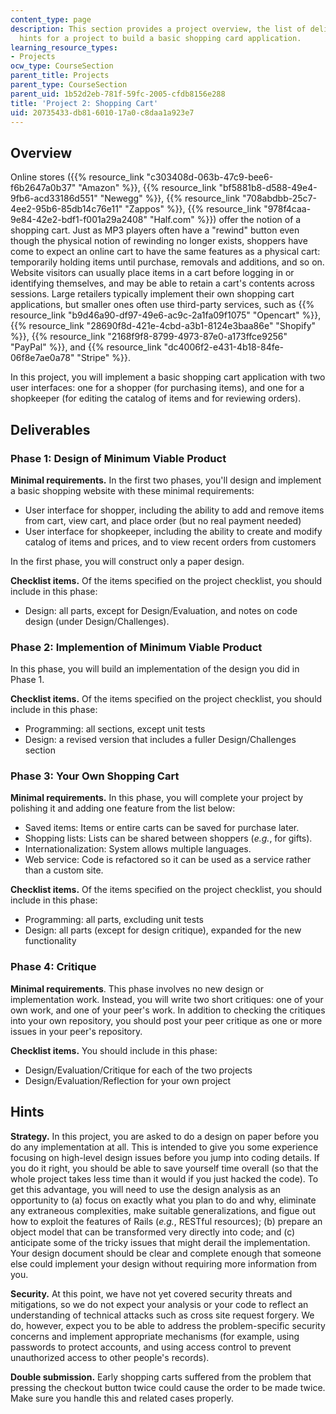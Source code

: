 ```yaml
---
content_type: page
description: This section provides a project overview, the list of deliverables, and
  hints for a project to build a basic shopping card application.
learning_resource_types:
- Projects
ocw_type: CourseSection
parent_title: Projects
parent_type: CourseSection
parent_uid: 1b52d2eb-781f-59fc-2005-cfdb8156e288
title: 'Project 2: Shopping Cart'
uid: 20735433-db81-6010-17a0-c8daa1a923e7
---
```


Overview
--------

Online stores ({{% resource_link "c303408d-063b-47c9-bee6-f6b2647a0b37" "Amazon" %}}, {{% resource_link "bf5881b8-d588-49e4-9fb6-acd33186d551" "Newegg" %}}, {{% resource_link "708abdbb-25c7-4ee2-95b6-85db14c76e11" "Zappos" %}}, {{% resource_link "978f4caa-9e84-42e2-bdf1-f001a29a2408" "Half.com" %}}) offer the notion of a shopping cart. Just as MP3 players often have a "rewind" button even though the physical notion of rewinding no longer exists, shoppers have come to expect an online cart to have the same features as a physical cart: temporarily holding items until purchase, removals and additions, and so on. Website visitors can usually place items in a cart before logging in or identifying themselves, and may be able to retain a cart's contents across sessions. Large retailers typically implement their own shopping cart applications, but smaller ones often use third-party services, such as {{% resource_link "b9d46a90-df97-49e6-ac9c-2a1fa09f1075" "Opencart" %}}, {{% resource_link "28690f8d-421e-4cbd-a3b1-8124e3baa86e" "Shopify" %}}, {{% resource_link "2168f9f8-8799-4973-87e0-a173ffce9256" "PayPal" %}}, and {{% resource_link "dc4006f2-e431-4b18-84fe-06f8e7ae0a78" "Stripe" %}}.

In this project, you will implement a basic shopping cart application with two user interfaces: one for a shopper (for purchasing items), and one for a shopkeeper (for editing the catalog of items and for reviewing orders).

Deliverables
------------

### Phase 1: Design of Minimum Viable Product

**Minimal requirements.** In the first two phases, you'll design and implement a basic shopping website with these minimal requirements:

*   User interface for shopper, including the ability to add and remove items from cart, view cart, and place order (but no real payment needed)
*   User interface for shopkeeper, including the ability to create and modify catalog of items and prices, and to view recent orders from customers

In the first phase, you will construct only a paper design.

**Checklist items.** Of the items specified on the project checklist, you should include in this phase:

*   Design: all parts, except for Design/Evaluation, and notes on code design (under Design/Challenges).

### Phase 2: Implemention of Minimum Viable Product

In this phase, you will build an implementation of the design you did in Phase 1.

**Checklist items.** Of the items specified on the project checklist, you should include in this phase:

*   Programming: all sections, except unit tests
*   Design: a revised version that includes a fuller Design/Challenges section

### Phase 3: Your Own Shopping Cart

**Minimal requirements.** In this phase, you will complete your project by polishing it and adding one feature from the list below:

*   Saved items: Items or entire carts can be saved for purchase later.
*   Shopping lists: Lists can be shared between shoppers (_e.g._, for gifts).
*   Internationalization: System allows multiple languages.
*   Web service: Code is refactored so it can be used as a service rather than a custom site.

**Checklist items.** Of the items specified on the project checklist, you should include in this phase:

*   Programming: all parts, excluding unit tests
*   Design: all parts (except for design critique), expanded for the new functionality

### Phase 4: Critique

**Minimal requirements**. This phase involves no new design or implementation work. Instead, you will write two short critiques: one of your own work, and one of your peer's work. In addition to checking the critiques into your own repository, you should post your peer critique as one or more issues in your peer's repository.

**Checklist items.** You should include in this phase:

*   Design/Evaluation/Critique for each of the two projects
*   Design/Evaluation/Reflection for your own project

Hints
-----

**Strategy.** In this project, you are asked to do a design on paper before you do any implementation at all. This is intended to give you some experience focusing on high-level design issues before you jump into coding details. If you do it right, you should be able to save yourself time overall (so that the whole project takes less time than it would if you just hacked the code). To get this advantage, you will need to use the design analysis as an opportunity to (a) focus on exactly what you plan to do and why, eliminate any extraneous complexities, make suitable generalizations, and figue out how to exploit the features of Rails (_e.g._, RESTful resources); (b) prepare an object model that can be transformed very directly into code; and (c) anticipate some of the tricky issues that might derail the implementation. Your design document should be clear and complete enough that someone else could implement your design without requiring more information from you.

**Security.** At this point, we have not yet covered security threats and mitigations, so we do not expect your analysis or your code to reflect an understanding of technical attacks such as cross site request forgery. We do, however, expect you to be able to address the problem-specific security concerns and implement appropriate mechanisms (for example, using passwords to protect accounts, and using access control to prevent unauthorized access to other people's records).

**Double submission.** Early shopping carts suffered from the problem that pressing the checkout button twice could cause the order to be made twice. Make sure you handle this and related cases properly.